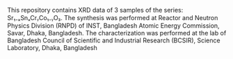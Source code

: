 This repository contains XRD data of 3 samples of the series: Sr₁₋ₓSnₓCrᵧCo₁₋ᵧO₃.
The synthesis was performed at Reactor and Neutron Physics Division (RNPD) of INST, Bangladesh Atomic Energy Commission, Savar, Dhaka, Bangladesh.
The characterization was performed at the lab of Bangladesh Council of Scientific and Industrial Research (BCSIR), Science Laboratory, Dhaka, Bangladesh
